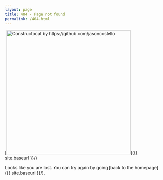 ```yaml
---
layout: page
title: 404 - Page not found
permalink: /404.html
---
```


[<img src="{{ site.baseurl }}/images/404.jpg" alt="Constructocat by https://github.com/jasoncostello" style="width: 400px;"/>]({{ site.baseurl }}/)

Looks like you are lost. You can try again by going [back to the homepage]({{ site.baseurl }}/).
